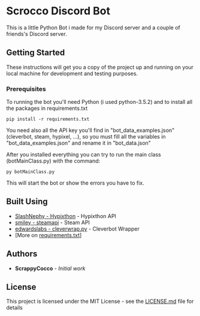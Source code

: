 # Scrocco Discord Bot
This is a little Python Bot i made for my Discord server and a couple of friends's Discord server.

## Getting Started

These instructions will get you a copy of the project up and running on your local machine for development and testing purposes.

### Prerequisites

To running the bot you'll need Python (i used python-3.5.2) and to install all the packages in requirements.txt

```
pip install -r requirements.txt
```

You need also all the API key you'll find in "bot_data_examples.json" (cleverbot, steam, hypixel, ...),
so you must fill all the variables in "bot_data_examples.json" and rename it in "bot_data.json"

After you installed everything you can try to run the main class (botMainClass.py) with the command:
```
py botMainClass.py
``` 
This will start the bot or show the errors you have to fix.

## Built Using

* [SlashNephy - Hypixthon](https://github.com/SlashNephy/Hypixthon) - Hypixthon API
* [smiley - steamapi](https://github.com/smiley/steamapi) - Steam API
* [edwardslabs - cleverwrap.py](https://github.com/edwardslabs/cleverwrap.py) - Cleverbot Wrapper
* [More on [requirements.txt](requirements.txt)]

## Authors

* **ScrappyCocco** - *Initial work*

## License

This project is licensed under the MIT License - see the [LICENSE.md](LICENSE.md) file for details
